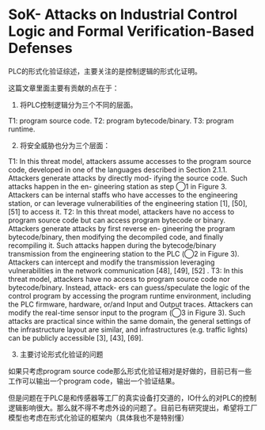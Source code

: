# SoK- Attacks on Industrial Control Logic and Formal Verification-Based Defenses

PLC的形式化验证综述，主要关注的是控制逻辑的形式化证明。

这篇文章里面主要有贡献的点在于：

1. 将PLC控制逻辑分为三个不同的层面。

T1: program source code.
T2: program bytecode/binary. 
T3: program runtime.

2. 将安全威胁也分为三个层面：

T1: In this threat model, attackers assume accesses to the program source code, developed in one of the languages described in Section 2.1.1. Attackers generate attacks by directly mod- ifying the source code. Such attacks happen in the en- gineering station as step ⃝1 in Figure 3. Attackers can be internal staffs who have accesses to the engineering station, or can leverage vulnerabilities of the engineering station [1], [50], [51] to access it.
T2: In this threat model, attackers have no access to program source code but can access program bytecode or binary. Attackers generate attacks by first reverse en- gineering the program bytecode/binary, then modifying the decompiled code, and finally recompiling it. Such attacks happen during the bytecode/binary transmission from the engineering station to the PLC (⃝2 in Figure 3). Attackers can intercept and modify the transmission leveraging vulnerabilities in the network communication [48], [49], [52] .
T3: In this threat model, attackers have no access to program source code nor bytecode/binary. Instead, attack- ers can guess/speculate the logic of the control program by accessing the program runtime environment, including the PLC firmware, hardware, or/and Input and Output
traces. Attackers can modify the real-time sensor input to the program (⃝3 in Figure 3). Such attacks are practical since within the same domain, the general settings of the infrastructure layout are similar, and infrastructures (e.g. traffic lights) can be publicly accessible [3], [43], [69].


3. 主要讨论形式化验证的问题

如果只考虑program source code那么形式化验证相对是好做的，目前已有一些工作可以输出一个program code，输出一个验证结果。

但是问题在于PLC是和传感器等工厂的真实设备打交道的，IO什么的对PLC的控制逻辑影响很大。那么就不得不考虑外设的问题了。目前已有研究提出，希望将工厂模型也考虑在形式化验证的框架内（具体我也不是特别懂）

